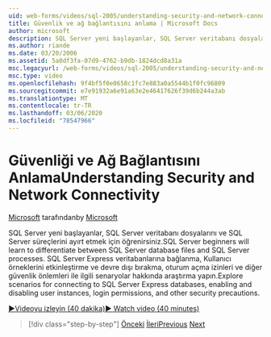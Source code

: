 ```yaml
---
uid: web-forms/videos/sql-2005/understanding-security-and-network-connectivity
title: Güvenlik ve ağ bağlantısını anlama | Microsoft Docs
author: microsoft
description: SQL Server yeni başlayanlar, SQL Server veritabanı dosyalarını ve SQL Server süreçlerini ayırt etmek için öğrenirsiniz. SQL Server E bağlantısı için senaryoları keşfet...
ms.author: riande
ms.date: 03/20/2006
ms.assetid: 5a0df3fa-07d9-4762-b9db-1824dcd8a31a
msc.legacyurl: /web-forms/videos/sql-2005/understanding-security-and-network-connectivity
msc.type: video
ms.openlocfilehash: 9f4bf5f0e0658c1fc7e883a0a5544b1f0fc96809
ms.sourcegitcommit: e7e91932a6e91a63e2e46417626f39d6b244a3ab
ms.translationtype: MT
ms.contentlocale: tr-TR
ms.lasthandoff: 03/06/2020
ms.locfileid: "78547966"
---
```

# <a name="understanding-security-and-network-connectivity"></a><span data-ttu-id="8bf51-104">Güvenliği ve Ağ Bağlantısını Anlama</span><span class="sxs-lookup"><span data-stu-id="8bf51-104">Understanding Security and Network Connectivity</span></span>

<span data-ttu-id="8bf51-105">[Microsoft](https://github.com/microsoft) tarafından</span><span class="sxs-lookup"><span data-stu-id="8bf51-105">by [Microsoft](https://github.com/microsoft)</span></span>

<span data-ttu-id="8bf51-106">SQL Server yeni başlayanlar, SQL Server veritabanı dosyalarını ve SQL Server süreçlerini ayırt etmek için öğrenirsiniz.</span><span class="sxs-lookup"><span data-stu-id="8bf51-106">SQL Server beginners will learn to differentiate between SQL Server database files and SQL Server processes.</span></span> <span data-ttu-id="8bf51-107">SQL Server Express veritabanlarına bağlanma, Kullanıcı örneklerini etkinleştirme ve devre dışı bırakma, oturum açma izinleri ve diğer güvenlik önlemleri ile ilgili senaryolar hakkında araştırma yapın.</span><span class="sxs-lookup"><span data-stu-id="8bf51-107">Explore scenarios for connecting to SQL Server Express databases, enabling and disabling user instances, login permissions, and other security precautions.</span></span>

[<span data-ttu-id="8bf51-108">&#9654;Videoyu izleyin (40 dakika)</span><span class="sxs-lookup"><span data-stu-id="8bf51-108">&#9654; Watch video (40 minutes)</span></span>](https://channel9.msdn.com/Blogs/ASP-NET-Site-Videos/understanding-security-and-network-connectivity)

> [!div class="step-by-step"]
> <span data-ttu-id="8bf51-109">[Önceki](more-structured-query-language.md)
> [İleri](connecting-your-web-application-to-sql-server-2005-express-edition.md)</span><span class="sxs-lookup"><span data-stu-id="8bf51-109">[Previous](more-structured-query-language.md)
[Next](connecting-your-web-application-to-sql-server-2005-express-edition.md)</span></span>

